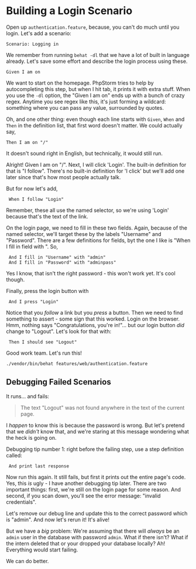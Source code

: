 # Building a Login Scenario

Open up `authentication.feature`, because, you can't do much until you
login. Let's add a scenario:

    Scenario: Logging in

We remember from running `behat -dl` that we have a lot of built in language
already. Let's save some effort and describe the login process using these.

    Given I am on 

We want to start on the homepage. PhpStorm tries to help by autocompleting this
step, but when I hit tab, it prints it with extra stuff. When you use the `-dl`
option, the "Given I am on" ends up with a bunch of crazy regex. Anytime you see
regex like this, it's just forming a wildcard: something where you can pass any
value, surrounded by quotes.

Oh, and one other thing: even though each line starts with `Given`, `When` and
`Then` in the definition list, that first word doesn't matter. We could actually
say,

    Then I am on "/"

It doesn't sound right in English, but technically, it would still run.

Alright! Given I am on "/". Next, I will click 'Login'. The built-in definition for
that is "I follow". There's no built-in definition for 'I click' but we'll add one
later since that's how most people actually talk.

But for now let's add,

     When I follow "Login"

Remember, these all use the named selector, so we're using 'Login' because that's the
text of the link.

On the login page, we need to fill in these two fields. Again, because of the named
selector, we'll target these by the labels "Username" and "Password". There are a few
definitions for fields, byt the one I like is "When I fill in field with <value>". So,

     And I fill in "Username" with "admin"
     And I fill in "Password" with "adminpass"

Yes I know, that isn't the right password - this won't work yet. It's cool though.

Finally, press the login button with

     And I press "Login"

Notice that you *follow* a link but you *press* a button. Then we need to find something
to assert - some sign that this worked. Login on the browser. Hmm, nothing says
"Congratulations, you're in!"... but our login button *did* change to "Logout". Let's
look for that with: 

     Then I should see "Logout"

Good work team. Let's run this!

```bash
./vendor/bin/behat features/web/authentication.feature
```

## Debugging Failed Scenarios

It runs... and fails:

> The text "Logout" was not found anywhere in the text of the current page.

I *happen* to know this is because the password is wrong. But let's pretend that
we *didn't* know that, and we're staring at this message wondering what the heck
is going on.

Debugging tip number 1: right before the failing step, use a step definition called:

     And print last response

Now run this again. It still fails, but first it prints out the entire page's code. Yes,
this *is* ugly - I have another debugging tip later. There are two important things: first,
we're still on the login page for some reason. And second, if you scan down, you'll see
the error message: "invalid credentials".

Let's remove our debug line and update this to the correct password which is
"admin". And now let's rerun it! It's alive!

But we have a *big* problem: We're assuming that there will *always* be an `admin`
user in the database with password `admin`. What if there isn't? What if the intern
deleted that or your dropped your database locally? Ah! Everything would start failing.

We can do better.
